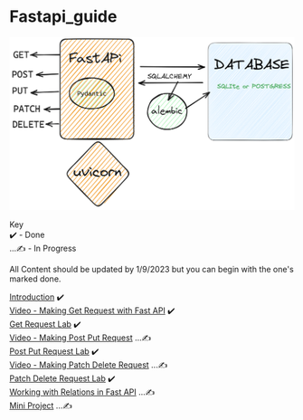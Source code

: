 # Fastapi_guide

![Fast Api Guide](./Pydantic-Uvicorn-Fastapi-2023-04-22-0925.png)  

Key  
✔️ - Done   
...✍️ - In Progress 
 
All Content should be updated by 1/9/2023 but you can begin with the one's marked done.    

[Introduction](https://github.com/otienosteve/intro-to-fastapi)  ✔️  
[Video - Making Get Request with Fast API](https://youtu.be/IYfPc5_-2-o)   ✔️        
[Get Request Lab](https://github.com/otienosteve/python-p3-get-request-lab)   ✔️  
[Video - Making Post Put Request](https://github.com/otienosteve/making-post-put-request-with-fast-api) ...✍️    
[Post Put Request Lab](https://github.com/otienosteve/python-p3-post-put-request-lab/)  ✔️  
[Video - Making Patch Delete Request](https://github.com/otienosteve/making-patch-delete-requests-with-fast-api) ...✍️   
[Patch Delete Request Lab](https://github.com/otienosteve/python-p3-patch-delete-request-lab)  ✔️  
[Working with Relations in Fast API](https://github.com/otienosteve/working-with-related-database-data-in-fast-api) ...✍️       
[Mini Project](https://github.com/otienosteve/fast-api-mini-project) ...✍️  
